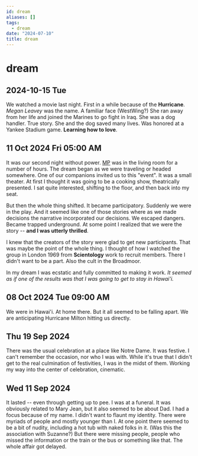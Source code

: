 ```yaml
---
id: dream
aliases: []
tags:
  - dream
date: "2024-07-10"
title: dream
---
```


# dream

## 2024-10-15 Tue

We watched a movie last night. First in a while because of the **Hurricane**. _Megan Leavey_ was the name. A familiar face (WestWing?) She ran away from her life and joined the Marines to go fight in Iraq. She was a dog handler. True story. She and the dog saved many lives. Was honored at a Yankee Stadium game. **Learning how to love**.

## 11 Oct 2024 Fri 05:00 AM

It was our second night without power. [MP](MP.md) was in the living room for a number of hours. The dream began as we were traveling or headed somewhere. One of our companions invited us to this "event". It was a small theater. At first I thought it was going to be a cooking show, theatrically presented. I sat quite interested, shifting to the floor, and then back into my seat.

But then the whole thing shifted. It became participatory. Suddenly we were in the play. And it seemed like one of those stories where as we made decisions the narrative incorporated our decisions. We escaped dangers. Became trapped underground. At some point I realized that we were the story -- **and I was utterly thrilled**.

I knew that the creators of the story were glad to get new participants. That was maybe the point of the whole thing. I thought of how I watched the group in London 1969 from **Scientology** work to recruit members. There I didn't want to be a part. Also the cult in the Broadmoor.

In my dream I was ecstatic and fully committed to making it work. _It seemed as if one of the results was that I was going to get to stay in Hawai'i._

## 08 Oct 2024 Tue 09:00 AM

We were in Hawai'i. At home there. But it all seemed to be falling apart. We are anticipating Hurricane Milton hitting us directly.

## Thu 19 Sep 2024

There was the usual celebration at a place like Notre Dame. It was festive. I can't remember the occasion, nor who I was with. While it's true that I didn't get to the real culmination of festivities, I was in the midst of them. Working my way into the center of celebration, cinematic.

## Wed 11 Sep 2024

It lasted -- even through getting up to pee. I was at a funeral. It was obviously related to Mary Jean, but it also seemed to be about Dad. I had a focus because of my name. I didn't want to flaunt my identity. There were myriads of people and mostly younger than I. At one point there seemed to be a bit of nudity, including a hot tub with naked folks in it. (Was this the association with Suzanne?) But there were missing people, people who missed the information or the train or the bus or something like that. The whole affair got delayed.

